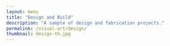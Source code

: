 ```yaml
---
layout: menu
title: "Design and Build"
description: "A sample of design and fabrication projects."
permalink: /visual-art/design/
thumbnail: design-th.jpg
---
```

